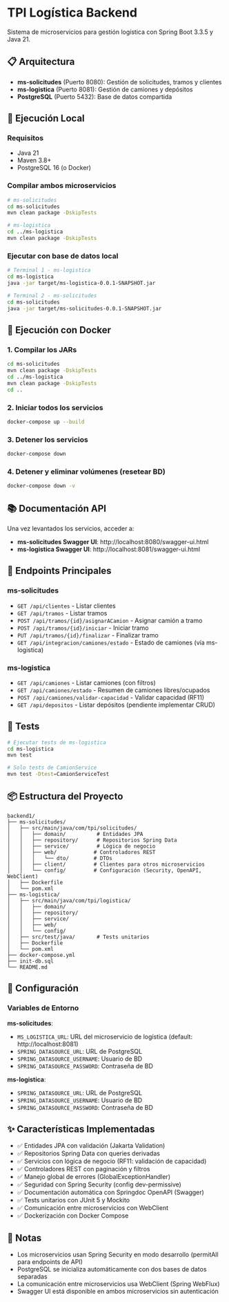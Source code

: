 # TPI Logística Backend

Sistema de microservicios para gestión logística con Spring Boot 3.3.5 y Java 21.

## 📋 Arquitectura

- **ms-solicitudes** (Puerto 8080): Gestión de solicitudes, tramos y clientes
- **ms-logistica** (Puerto 8081): Gestión de camiones y depósitos
- **PostgreSQL** (Puerto 5432): Base de datos compartida

## 🚀 Ejecución Local

### Requisitos
- Java 21
- Maven 3.8+
- PostgreSQL 16 (o Docker)

### Compilar ambos microservicios
```bash
# ms-solicitudes
cd ms-solicitudes
mvn clean package -DskipTests

# ms-logistica
cd ../ms-logistica
mvn clean package -DskipTests
```

### Ejecutar con base de datos local
```bash
# Terminal 1 - ms-logistica
cd ms-logistica
java -jar target/ms-logistica-0.0.1-SNAPSHOT.jar

# Terminal 2 - ms-solicitudes
cd ms-solicitudes
java -jar target/ms-solicitudes-0.0.1-SNAPSHOT.jar
```

## 🐳 Ejecución con Docker

### 1. Compilar los JARs
```bash
cd ms-solicitudes
mvn clean package -DskipTests
cd ../ms-logistica
mvn clean package -DskipTests
cd ..
```

### 2. Iniciar todos los servicios
```bash
docker-compose up --build
```

### 3. Detener los servicios
```bash
docker-compose down
```

### 4. Detener y eliminar volúmenes (resetear BD)
```bash
docker-compose down -v
```

## 📚 Documentación API

Una vez levantados los servicios, acceder a:

- **ms-solicitudes Swagger UI**: http://localhost:8080/swagger-ui.html
- **ms-logistica Swagger UI**: http://localhost:8081/swagger-ui.html

## 🔗 Endpoints Principales

### ms-solicitudes
- `GET /api/clientes` - Listar clientes
- `GET /api/tramos` - Listar tramos
- `POST /api/tramos/{id}/asignarACamion` - Asignar camión a tramo
- `POST /api/tramos/{id}/iniciar` - Iniciar tramo
- `PUT /api/tramos/{id}/finalizar` - Finalizar tramo
- `GET /api/integracion/camiones/estado` - Estado de camiones (vía ms-logistica)

### ms-logistica
- `GET /api/camiones` - Listar camiones (con filtros)
- `GET /api/camiones/estado` - Resumen de camiones libres/ocupados
- `POST /api/camiones/validar-capacidad` - Validar capacidad (RF11)
- `GET /api/depositos` - Listar depósitos (pendiente implementar CRUD)

## 🧪 Tests

```bash
# Ejecutar tests de ms-logistica
cd ms-logistica
mvn test

# Solo tests de CamionService
mvn test -Dtest=CamionServiceTest
```

## 📦 Estructura del Proyecto

```
backend1/
├── ms-solicitudes/
│   ├── src/main/java/com/tpi/solicitudes/
│   │   ├── domain/          # Entidades JPA
│   │   ├── repository/      # Repositorios Spring Data
│   │   ├── service/         # Lógica de negocio
│   │   ├── web/            # Controladores REST
│   │   │   └── dto/        # DTOs
│   │   ├── client/         # Clientes para otros microservicios
│   │   └── config/         # Configuración (Security, OpenAPI, WebClient)
│   ├── Dockerfile
│   └── pom.xml
├── ms-logistica/
│   ├── src/main/java/com/tpi/logistica/
│   │   ├── domain/
│   │   ├── repository/
│   │   ├── service/
│   │   ├── web/
│   │   └── config/
│   ├── src/test/java/       # Tests unitarios
│   ├── Dockerfile
│   └── pom.xml
├── docker-compose.yml
├── init-db.sql
└── README.md
```

## 🔧 Configuración

### Variables de Entorno

**ms-solicitudes**:
- `MS_LOGISTICA_URL`: URL del microservicio de logística (default: http://localhost:8081)
- `SPRING_DATASOURCE_URL`: URL de PostgreSQL
- `SPRING_DATASOURCE_USERNAME`: Usuario de BD
- `SPRING_DATASOURCE_PASSWORD`: Contraseña de BD

**ms-logistica**:
- `SPRING_DATASOURCE_URL`: URL de PostgreSQL
- `SPRING_DATASOURCE_USERNAME`: Usuario de BD
- `SPRING_DATASOURCE_PASSWORD`: Contraseña de BD

## ✨ Características Implementadas

- ✅ Entidades JPA con validación (Jakarta Validation)
- ✅ Repositorios Spring Data con queries derivadas
- ✅ Servicios con lógica de negocio (RF11: validación de capacidad)
- ✅ Controladores REST con paginación y filtros
- ✅ Manejo global de errores (GlobalExceptionHandler)
- ✅ Seguridad con Spring Security (config dev-permissive)
- ✅ Documentación automática con Springdoc OpenAPI (Swagger)
- ✅ Tests unitarios con JUnit 5 y Mockito
- ✅ Comunicación entre microservicios con WebClient
- ✅ Dockerización con Docker Compose

## 📝 Notas

- Los microservicios usan Spring Security en modo desarrollo (permitAll para endpoints de API)
- PostgreSQL se inicializa automáticamente con dos bases de datos separadas
- La comunicación entre microservicios usa WebClient (Spring WebFlux)
- Swagger UI está disponible en ambos microservicios sin autenticación
